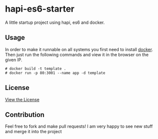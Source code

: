 # hapi-es6-starter

A little startup project using hapi, es6 and docker.

## Usage

In order to make it runnable on all systems you first need to install [docker](https://www.docker.com/). Then just run the following commands and view
it in the browser on the given IP.

    # docker build -t template .
    # docker run -p 80:3001 --name app -d template


## License

[View the License](LICENSE)

## Contribution

Feel free to fork and make pull requests! I am very happy to see new stuff and
merge it into the project
